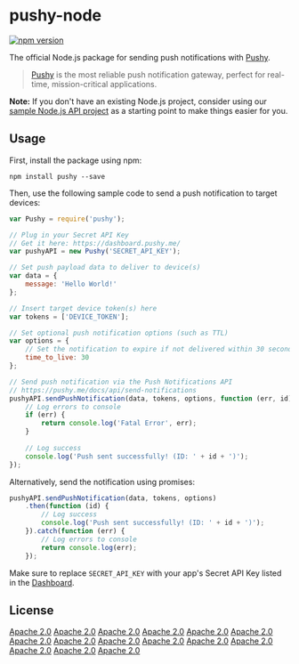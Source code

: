 # pushy-node
[![npm version](https://badge.fury.io/js/pushy.svg)](https://www.npmjs.com/package/pushy)

The official Node.js package for sending push notifications with [Pushy](https://pushy.me/).

> [Pushy](https://pushy.me/) is the most reliable push notification gateway, perfect for real-time, mission-critical applications.

**Note:** If you don't have an existing Node.js project, consider using our [sample Node.js API project](https://github.com/pushy-me/pushy-node-backend) as a starting point to make things easier for you.

## Usage

First, install the package using npm:

```shell
npm install pushy --save
```

Then, use the following sample code to send a push notification to target devices:

```js
var Pushy = require('pushy');

// Plug in your Secret API Key
// Get it here: https://dashboard.pushy.me/
var pushyAPI = new Pushy('SECRET_API_KEY');

// Set push payload data to deliver to device(s)
var data = {
    message: 'Hello World!'
};

// Insert target device token(s) here
var tokens = ['DEVICE_TOKEN'];

// Set optional push notification options (such as TTL)
var options = {
    // Set the notification to expire if not delivered within 30 seconds
    time_to_live: 30
};

// Send push notification via the Push Notifications API
// https://pushy.me/docs/api/send-notifications
pushyAPI.sendPushNotification(data, tokens, options, function (err, id) {
    // Log errors to console
    if (err) {
        return console.log('Fatal Error', err);
    }
    
    // Log success
    console.log('Push sent successfully! (ID: ' + id + ')');
});
```

Alternatively, send the notification using promises:

```js
pushyAPI.sendPushNotification(data, tokens, options)
    .then(function (id) {
        // Log success
        console.log('Push sent successfully! (ID: ' + id + ')');
    }).catch(function (err) {
        // Log errors to console
        return console.log(err);
    });
```

Make sure to replace `SECRET_API_KEY` with your app's Secret API Key listed in the [Dashboard](https://dashboard.pushy.me/). 

## License

[Apache 2.0](LICENSE)
[Apache 2.0](LICENSE)
[Apache 2.0](LICENSE)
[Apache 2.0](LICENSE)
[Apache 2.0](LICENSE)
[Apache 2.0](LICENSE)
[Apache 2.0](LICENSE)
[Apache 2.0](LICENSE)
[Apache 2.0](LICENSE)
[Apache 2.0](LICENSE)
[Apache 2.0](LICENSE)
[Apache 2.0](LICENSE)
[Apache 2.0](LICENSE)
[Apache 2.0](LICENSE)
[Apache 2.0](LICENSE)
